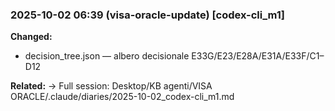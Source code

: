 ### 2025-10-02 06:39 (visa-oracle-update) [codex-cli_m1]

**Changed:**
- decision_tree.json — albero decisionale E33G/E23/E28A/E31A/E33F/C1–D12

**Related:**
→ Full session: Desktop/KB agenti/VISA ORACLE/.claude/diaries/2025-10-02_codex-cli_m1.md


